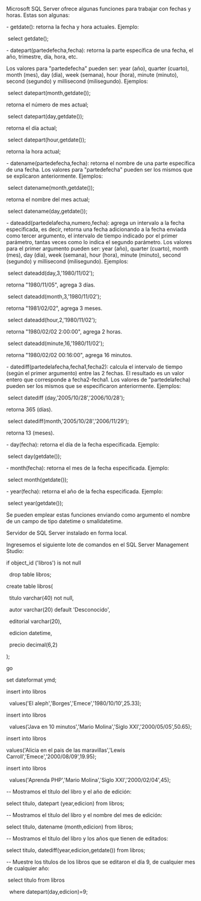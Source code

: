 Microsoft SQL Server ofrece algunas funciones para trabajar con fechas y horas. Estas son algunas:



\- getdate(): retorna la fecha y hora actuales. Ejemplo:



&nbsp;select getdate();

\- datepart(partedefecha,fecha): retorna la parte específica de una fecha, el año, trimestre, día, hora, etc.



Los valores para "partedefecha" pueden ser: year (año), quarter (cuarto), month (mes), day (dia), week (semana), hour (hora), minute (minuto), second (segundo) y millisecond (milisegundo). Ejemplos:



&nbsp;select datepart(month,getdate());

retorna el número de mes actual;



&nbsp;select datepart(day,getdate());

retorna el día actual;



&nbsp;select datepart(hour,getdate());

retorna la hora actual;



\- datename(partedefecha,fecha): retorna el nombre de una parte específica de una fecha. Los valores para "partedefecha" pueden ser los mismos que se explicaron anteriormente. Ejemplos:



&nbsp;select datename(month,getdate());

retorna el nombre del mes actual;



&nbsp;select datename(day,getdate());

\- dateadd(partedelafecha,numero,fecha): agrega un intervalo a la fecha especificada, es decir, retorna una fecha adicionando a la fecha enviada como tercer argumento, el intervalo de tiempo indicado por el primer parámetro, tantas veces como lo indica el segundo parámetro. Los valores para el primer argumento pueden ser: year (año), quarter (cuarto), month (mes), day (dia), week (semana), hour (hora), minute (minuto), second (segundo) y millisecond (milisegundo). Ejemplos:



&nbsp;select dateadd(day,3,'1980/11/02');

retorna "1980/11/05", agrega 3 días.



&nbsp;select dateadd(month,3,'1980/11/02');

retorna "1981/02/02", agrega 3 meses.



&nbsp;select dateadd(hour,2,'1980/11/02');

retorna "1980/02/02 2:00:00", agrega 2 horas.



&nbsp;select dateadd(minute,16,'1980/11/02');

retorna "1980/02/02 00:16:00", agrega 16 minutos.



\- datediff(partedelafecha,fecha1,fecha2): calcula el intervalo de tiempo (según el primer argumento) entre las 2 fechas. El resultado es un valor entero que corresponde a fecha2-fecha1. Los valores de "partedelafecha) pueden ser los mismos que se especificaron anteriormente. Ejemplos:



&nbsp;select datediff (day,'2005/10/28','2006/10/28');

retorna 365 (días).



&nbsp;select datediff(month,'2005/10/28','2006/11/29');

retorna 13 (meses).



\- day(fecha): retorna el día de la fecha especificada. Ejemplo:



&nbsp;select day(getdate());

\- month(fecha): retorna el mes de la fecha especificada. Ejemplo:



&nbsp;select month(getdate());

\- year(fecha): retorna el año de la fecha especificada. Ejemplo:



&nbsp;select year(getdate());

Se pueden emplear estas funciones enviando como argumento el nombre de un campo de tipo datetime o smalldatetime.



Servidor de SQL Server instalado en forma local.

Ingresemos el siguiente lote de comandos en el SQL Server Management Studio:



if object\_id ('libros') is not null

&nbsp; drop table libros;



create table libros(

&nbsp; titulo varchar(40) not null,

&nbsp; autor varchar(20) default 'Desconocido',

&nbsp; editorial varchar(20),

&nbsp; edicion datetime,

&nbsp; precio decimal(6,2)

);



go



set dateformat ymd;



insert into libros 

&nbsp; values('El aleph','Borges','Emece','1980/10/10',25.33);

insert into libros 

&nbsp; values('Java en 10 minutos','Mario Molina','Siglo XXI','2000/05/05',50.65);

insert into libros 

values('Alicia en el pais de las maravillas','Lewis Carroll','Emece','2000/08/09',19.95);

insert into libros 

&nbsp; values('Aprenda PHP','Mario Molina','Siglo XXI','2000/02/04',45);



-- Mostramos el título del libro y el año de edición:

select titulo, datepart (year,edicion) from libros;



-- Mostramos el título del libro y el nombre del mes de edición:

select titulo, datename (month,edicion) from libros;



-- Mostramos el título del libro y los años que tienen de editados:

select titulo, datediff(year,edicion,getdate()) from libros;



-- Muestre los títulos de los libros que se editaron el día 9, de cualquier mes de cualquier año:

&nbsp;select titulo from libros

&nbsp; where datepart(day,edicion)=9;

